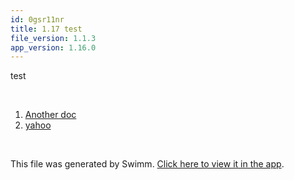 ```yaml
---
id: 0gsr11nr
title: 1.17 test
file_version: 1.1.3
app_version: 1.16.0
---
```


<!-- Intro - Do not remove this comment -->
test

<br/>

<!-- Steps - Do not remove this comment -->
1. [Another doc](another-doc.jmt3qyqt.sw.md)
2. [yahoo](https://www.google.com/)


<br/>

This file was generated by Swimm. [Click here to view it in the app](https://swimm-web-app.web.app/repos/Z2l0aHViJTNBJTNBY3NoYXJwLXNoYXVsLXRlc3QlM0ElM0Fzd2ltbWlv/playlists/0gsr11nr).
